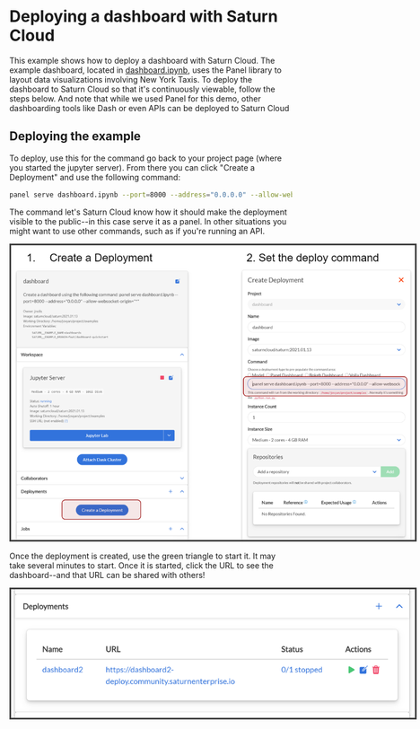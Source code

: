 # Deploying a dashboard with Saturn Cloud

This example shows how to deploy a dashboard with Saturn Cloud. The example dashboard, located in [dashboard.ipynb](dashboard.ipynb), uses the Panel library to layout data visualizations involving New York Taxis. To deploy the dashboard to Saturn Cloud so that it's continuously viewable, follow the steps below. And note that while we used Panel for this demo, other dashboarding tools like Dash or even APIs can be deployed to Saturn Cloud

## Deploying the example

To deploy, use this for the command go back to your project page (where you started the jupyter server). From there you can click "Create a Deployment" and use the following command:

```bash
panel serve dashboard.ipynb --port=8000 --address="0.0.0.0" --allow-websocket-origin="*"
```

The command let's Saturn Cloud know how it should make the deployment visible to the public--in this case serve it as a panel. In other situations you might want to use other commands, such as if you're running an API.

<img src="man/deployment.png" style="max-width: 720px; border: 0.2rem solid #404040;"></img>

Once the deployment is created, use the green triangle to start it. It may take several minutes to start. Once it is started, click the URL to see the dashboard--and that URL can be shared with others!

<img src="man/deployment-2.png" style="max-width: 720px; border: 0.2rem solid #404040;"></img>